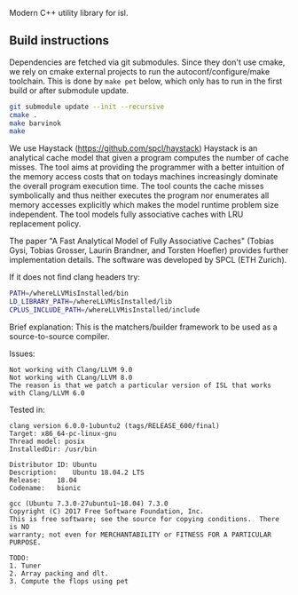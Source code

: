 Modern C++ utility library for isl.

## Build instructions

Dependencies are fetched via git submodules.  Since they don't use cmake, we
rely on cmake external projects to run the autoconf/configure/make toolchain.
This is done by `make pet` below, which only has to run in the first build or
after submodule update.

```sh
git submodule update --init --recursive
cmake .
make barvinok
make
```

We use Haystack (https://github.com/spcl/haystack)
Haystack is an analytical cache model that given a program computes the number of cache misses. The tool aims at providing the programmer with a better intuition of the memory access costs that on todays machines increasingly dominate the overall program execution time. The tool counts the cache misses symbolically and thus neither executes the program nor enumerates all memory accesses explicitly which makes the model runtime problem size independent. The tool models fully associative caches with LRU replacement policy.

The paper "A Fast Analytical Model of Fully Associative Caches" (Tobias Gysi, Tobias Grosser, Laurin Brandner, and Torsten Hoefler) provides further implementation details. The software was developed by SPCL (ETH Zurich).


If it does not find clang headers try:
```sh
PATH=/whereLLVMisInstalled/bin
LD_LIBRARY_PATH=/whereLLVMisInstalled/lib
CPLUS_INCLUDE_PATH=/whereLLVMisInstalled/include
```

Brief explanation:
This is the matchers/builder framework to be used as a source-to-source compiler.

Issues:
```
Not working with Clang/LLVM 9.0
Not working with CLang/LLVM 8.0
The reason is that we patch a particular version of ISL that works with Clang/LLVM 6.0
```

Tested in:
```
clang version 6.0.0-1ubuntu2 (tags/RELEASE_600/final)
Target: x86_64-pc-linux-gnu
Thread model: posix
InstalledDir: /usr/bin
```

```
Distributor ID:	Ubuntu
Description:	Ubuntu 18.04.2 LTS
Release:	18.04
Codename:	bionic
```

```
gcc (Ubuntu 7.3.0-27ubuntu1~18.04) 7.3.0
Copyright (C) 2017 Free Software Foundation, Inc.
This is free software; see the source for copying conditions.  There is NO
warranty; not even for MERCHANTABILITY or FITNESS FOR A PARTICULAR PURPOSE.
```

```
TODO:
1. Tuner
2. Array packing and dlt.
3. Compute the flops using pet
```
